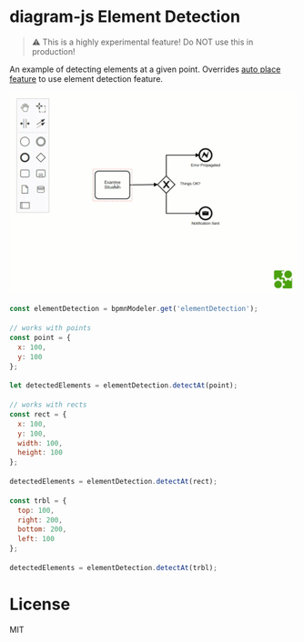 # diagram-js Element Detection

> :warning: This is a highly experimental feature! Do NOT use this in production!

An example of detecting elements at a given point. Overrides [auto place feature](https://github.com/bpmn-io/bpmn-js/blob/master/lib/features/auto-place/AutoPlace.js) to use element detection feature.

![Screencast](docs/screencast.gif)

```javascript
const elementDetection = bpmnModeler.get('elementDetection');

// works with points
const point = {
  x: 100,
  y: 100
};

let detectedElements = elementDetection.detectAt(point);

// works with rects
const rect = {
  x: 100,
  y: 100,
  width: 100,
  height: 100
};

detectedElements = elementDetection.detectAt(rect);

const trbl = {
  top: 100,
  right: 200,
  bottom: 200,
  left: 100
};

detectedElements = elementDetection.detectAt(trbl);
```

# License

MIT